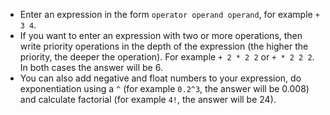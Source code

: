 - Enter an expression in the form `operator operand operand`, for example `+ 3 4`.
- If you want to enter an expression with two or more operations, then write priority operations in the depth of the expression (the higher the priority, the deeper the operation).
For example `+ 2 * 2 2` or `+ * 2 2 2`. In both cases the answer will be 6.
- You can also add negative and float numbers to your expression, do exponentiation using a `^` (for example `0.2^3`, the answer will be 0.008) and calculate factorial (for example `4!`, the answer will be 24).